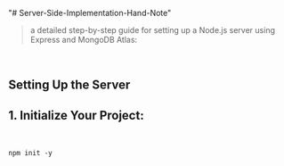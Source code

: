 "# Server-Side-Implementation-Hand-Note" 

>a detailed step-by-step guide for setting up a Node.js server using Express and MongoDB Atlas:

<br>

## Setting Up the Server

## 1. Initialize Your Project:
<br>

```
npm init -y

```